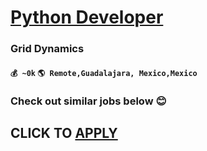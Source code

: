 # [Python Developer](https://www.remotewlb.com/apply/python-developer-65295)  
### Grid Dynamics  
#### `💰 ~0k` `🌎 Remote,Guadalajara, Mexico,Mexico`  

###  Check out similar jobs below 😊

  
## CLICK TO [APPLY](https://www.remotewlb.com/apply/python-developer-65295)


